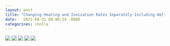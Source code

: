 ```yaml
---
layout: post
title: "Changing Heating and Ionization Rates Separately Including Walther P(K)"
date:   2021-08-31 08:00:24 -0800
categorines: cholla
---
```





<img src="{{ site.url }}assets/images/corner_separate_heat_ion.png">



<img src="{{ site.url }}assets/images/flux_ps_difference.png">


<img src="{{ site.url }}assets/images/fig_T0_separate_heat_ion.png">



<img src="{{ site.url }}assets/images/fig_tau_HI_separate_heat_ion.png">


<img src="{{ site.url }}assets/images/tau_He_separate_heat_ion.png">